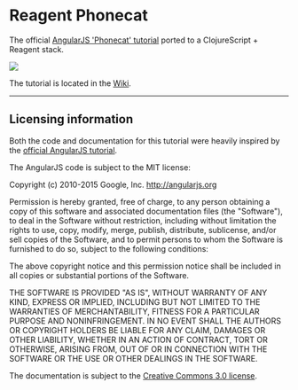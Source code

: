 # Reagent Phonecat

The official [AngularJS 'Phonecat' tutorial](https://docs.angularjs.org/tutorial) ported to a ClojureScript + Reagent stack.

![](https://docs.angularjs.org/img/tutorial/catalog_screen.png)

The tutorial is located in the [Wiki](https://github.com/vvvvalvalval/reagent-phonecat-tutorial/wiki).

***

## Licensing information

Both the code and documentation for this tutorial were heavily inspired by the [official AngularJS tutorial](https://docs.angularjs.org/tutorial).

The AngularJS code is subject to the MIT license: 

Copyright (c) 2010-2015 Google, Inc. http://angularjs.org

Permission is hereby granted, free of charge, to any person obtaining a copy
of this software and associated documentation files (the "Software"), to deal
in the Software without restriction, including without limitation the rights
to use, copy, modify, merge, publish, distribute, sublicense, and/or sell
copies of the Software, and to permit persons to whom the Software is
furnished to do so, subject to the following conditions:

The above copyright notice and this permission notice shall be included in
all copies or substantial portions of the Software.

THE SOFTWARE IS PROVIDED "AS IS", WITHOUT WARRANTY OF ANY KIND, EXPRESS OR
IMPLIED, INCLUDING BUT NOT LIMITED TO THE WARRANTIES OF MERCHANTABILITY,
FITNESS FOR A PARTICULAR PURPOSE AND NONINFRINGEMENT. IN NO EVENT SHALL THE
AUTHORS OR COPYRIGHT HOLDERS BE LIABLE FOR ANY CLAIM, DAMAGES OR OTHER
LIABILITY, WHETHER IN AN ACTION OF CONTRACT, TORT OR OTHERWISE, ARISING FROM,
OUT OF OR IN CONNECTION WITH THE SOFTWARE OR THE USE OR OTHER DEALINGS IN
THE SOFTWARE.


The documentation is subject to the [Creative Commons 3.0 license](http://creativecommons.org/licenses/by/3.0/).

